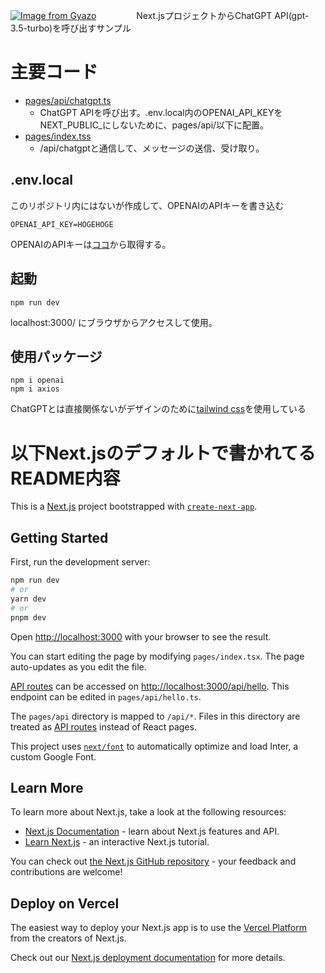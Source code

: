 [![Image from Gyazo](https://i.gyazo.com/a01e150e59ffeba4f3aa6648a680a8bc.gif)](https://gyazo.com/a01e150e59ffeba4f3aa6648a680a8bc)　　
　　
Next.jsプロジェクトからChatGPT API(gpt-3.5-turbo)を呼び出すサンプル

# 主要コード

- [pages/api/chatgpt.ts](https://github.com/uchidama/chatgpt-api-call-on-nextjs/blob/main/pages/api/chatgpt.ts)
    - ChatGPT APIを呼び出す。.env.local内のOPENAI_API_KEYをNEXT_PUBLIC_にしないために、pages/api/以下に配置。　　
- [pages/index.tss](https://github.com/uchidama/chatgpt-api-call-on-nextjs/blob/main/pages/index.tsx)
    - /api/chatgptと通信して、メッセージの送信、受け取り。

## .env.local

このリポジトリ内にはないが作成して、OPENAIのAPIキーを書き込む
```
OPENAI_API_KEY=HOGEHOGE
```
OPENAIのAPIキーは[ココ](https://platform.openai.com/account/api-keys)から取得する。 

## 起動

```
npm run dev
```
localhost:3000/ にブラウザからアクセスして使用。　　

## 使用パッケージ

```
npm i openai
npm i axios
```

ChatGPTとは直接関係ないがデザインのために[tailwind css](https://tailwindcss.com/docs/guides/nextjs)を使用している

# 以下Next.jsのデフォルトで書かれてるREADME内容

This is a [Next.js](https://nextjs.org/) project bootstrapped with [`create-next-app`](https://github.com/vercel/next.js/tree/canary/packages/create-next-app).

## Getting Started

First, run the development server:

```bash
npm run dev
# or
yarn dev
# or
pnpm dev
```

Open [http://localhost:3000](http://localhost:3000) with your browser to see the result.

You can start editing the page by modifying `pages/index.tsx`. The page auto-updates as you edit the file.

[API routes](https://nextjs.org/docs/api-routes/introduction) can be accessed on [http://localhost:3000/api/hello](http://localhost:3000/api/hello). This endpoint can be edited in `pages/api/hello.ts`.

The `pages/api` directory is mapped to `/api/*`. Files in this directory are treated as [API routes](https://nextjs.org/docs/api-routes/introduction) instead of React pages.

This project uses [`next/font`](https://nextjs.org/docs/basic-features/font-optimization) to automatically optimize and load Inter, a custom Google Font.

## Learn More

To learn more about Next.js, take a look at the following resources:

- [Next.js Documentation](https://nextjs.org/docs) - learn about Next.js features and API.
- [Learn Next.js](https://nextjs.org/learn) - an interactive Next.js tutorial.

You can check out [the Next.js GitHub repository](https://github.com/vercel/next.js/) - your feedback and contributions are welcome!

## Deploy on Vercel

The easiest way to deploy your Next.js app is to use the [Vercel Platform](https://vercel.com/new?utm_medium=default-template&filter=next.js&utm_source=create-next-app&utm_campaign=create-next-app-readme) from the creators of Next.js.

Check out our [Next.js deployment documentation](https://nextjs.org/docs/deployment) for more details.

